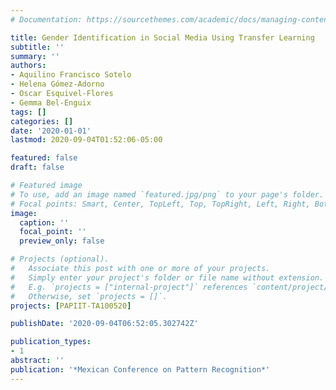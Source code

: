 ```yaml
---
# Documentation: https://sourcethemes.com/academic/docs/managing-content/

title: Gender Identification in Social Media Using Transfer Learning
subtitle: ''
summary: ''
authors:
- Aquilino Francisco Sotelo
- Helena Gómez-Adorno
- Oscar Esquivel-Flores
- Gemma Bel-Enguix
tags: []
categories: []
date: '2020-01-01'
lastmod: 2020-09-04T01:52:06-05:00

featured: false
draft: false

# Featured image
# To use, add an image named `featured.jpg/png` to your page's folder.
# Focal points: Smart, Center, TopLeft, Top, TopRight, Left, Right, BottomLeft, Bottom, BottomRight.
image:
  caption: ''
  focal_point: ''
  preview_only: false

# Projects (optional).
#   Associate this post with one or more of your projects.
#   Simply enter your project's folder or file name without extension.
#   E.g. `projects = ["internal-project"]` references `content/project/deep-learning/index.md`.
#   Otherwise, set `projects = []`.
projects: [PAPIIT-TA100520]

publishDate: '2020-09-04T06:52:05.302742Z'

publication_types:
- 1
abstract: ''
publication: '*Mexican Conference on Pattern Recognition*'
---
```

